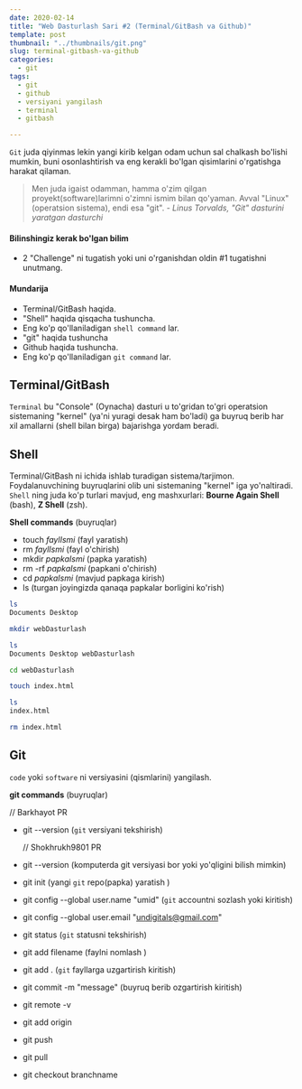 ```yaml
---
date: 2020-02-14
title: "Web Dasturlash Sari #2 (Terminal/GitBash va Github)"
template: post
thumbnail: "../thumbnails/git.png"
slug: terminal-gitbash-va-github
categories:
  - git
tags:
  - git
  - github
  - versiyani yangilash
  - terminal
  - gitbash

---
```


`Git` juda qiyinmas lekin yangi kirib kelgan odam uchun sal chalkash bo'lishi mumkin, buni osonlashtirish va eng kerakli bo'lgan qisimlarini o'rgatishga harakat qilaman.

> Men juda igaist odamman, hamma o'zim qilgan proyekt(software)larimni o'zimni ismim bilan qo'yaman. Avval "Linux" (operatsion sistema), endi esa "git".
> <cite>- Linus Torvalds, "Git" dasturini yaratgan dasturchi</cite>

#### Bilinshingiz kerak bo'lgan bilim

- 2 "Challenge" ni tugatish yoki uni o'rganishdan oldin #1 tugatishni unutmang.

#### Mundarija

- Terminal/GitBash haqida.
- "Shell" haqida qisqacha tushuncha.
- Eng ko'p qo'llaniladigan `shell command` lar.
- "git" haqida tushuncha
- Github haqida tushuncha.
- Eng ko'p qo'llaniladigan `git command` lar.

## Terminal/GitBash 

`Terminal` bu "Console" (Oynacha) dasturi u to'gridan to'gri operatsion sistemaning "kernel" (ya'ni yuragi desak ham bo'ladi) ga buyruq berib har xil amallarni (shell bilan birga) bajarishga yordam beradi.

## Shell

Terminal/GitBash ni ichida ishlab turadigan sistema/tarjimon. Foydalanuvchining buyruqlarini olib uni sistemaning "kernel" iga yo'naltiradi. `Shell` ning juda ko'p turlari mavjud, eng mashxurlari: **Bourne Again Shell** (bash), **Z Shell** (zsh).

**Shell commands** (buyruqlar)

- touch *faylIsmi* (fayl yaratish)
- rm *faylIsmi* (fayl o'chirish)
- mkdir *papkaIsmi* (papka yaratish)
- rm -rf *papkaIsmi* (papkani o'chirish)
- cd *papkaIsmi* (mavjud papkaga kirish)
- ls (turgan joyingizda qanaqa papkalar borligini ko'rish)

```bash
ls
Documents Desktop
```

```bash
mkdir webDasturlash
```
```bash
ls 
Documents Desktop webDasturlash
```
```bash
cd webDasturlash
```
```bash
touch index.html
```
```bash
ls
index.html
```
```bash
rm index.html
```

## Git

`code` yoki `software` ni versiyasini (qismlarini) yangilash.

**git commands** (buyruqlar)


  // Barkhayot PR
- git --version (`git` versiyani tekshirish)

  // Shokhrukh9801 PR
- git --version (komputerda git versiyasi bor yoki yo'qligini bilish mimkin)

- git init (yangi `git` repo(papka) yaratish )
- git config --global user.name "umid" (`git` accountni sozlash yoki kiritish)
- git config --global user.email "undigitals@gmail.com"
- git status (`git` statusni tekshirish)
- git add filename (faylni nomlash )
- git add . (`git` fayllarga uzgartirish kiritish)
- git commit -m "message" (buyruq berib ozgartirish kiritish)
- git remote -v
- git add origin 
- git push
- git pull
- git checkout branchname

